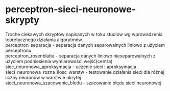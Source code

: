 # perceptron-sieci-neuronowe-skrypty

Troche ciekawych skryptów napisanych w toku studiów wg wprowadzenia teoretycznego działania algorytmów.<br />
perceptron_separacja - separacja danych separowalnych liniowo z użyciem perceptronu<br />
perceptron_rosenblatta - separacja danych liniowo nieseparowalnych z użyciem podniesienia wymiarowości wejść(centra)<br />
siec_neuronowa_aproksymacja - uczenie sieci i aproksymacja<br />
sieci_neuronowa_rozna_ilosc_warstw - testowanie działania sieci dla różnej liczby neuronów w warstwie ukrytej <br />
sieci_neuronowa_szacowanie_bledu - szacowanie błędu sieci neuronowej
